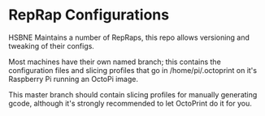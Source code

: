 RepRap Configurations
=====================

HSBNE Maintains a number of RepRaps, this repo allows versioning and tweaking of their configs.

Most machines have their own named branch; this contains the configuration files and slicing profiles that go in /home/pi/.octoprint on it's Raspberry Pi running an OctoPi image.

This master branch should contain slicing profiles for manually generating gcode, although it's strongly recommended to let OctoPrint do it for you.
